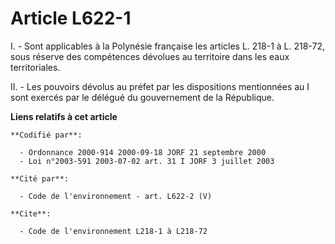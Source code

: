 # Article L622-1

I. - Sont applicables à la Polynésie française les articles L. 218-1 à L. 218-72, sous réserve des compétences dévolues au
territoire dans les eaux territoriales.

II. - Les pouvoirs dévolus au préfet par les dispositions mentionnées au I sont exercés par le délégué du gouvernement de la
République.

**Liens relatifs à cet article**

	**Codifié par**:

	  - Ordonnance 2000-914 2000-09-18 JORF 21 septembre 2000
	  - Loi n°2003-591 2003-07-02 art. 31 I JORF 3 juillet 2003

	**Cité par**:

	  - Code de l'environnement - art. L622-2 (V)

	**Cite**:

	  - Code de l'environnement L218-1 à L218-72
